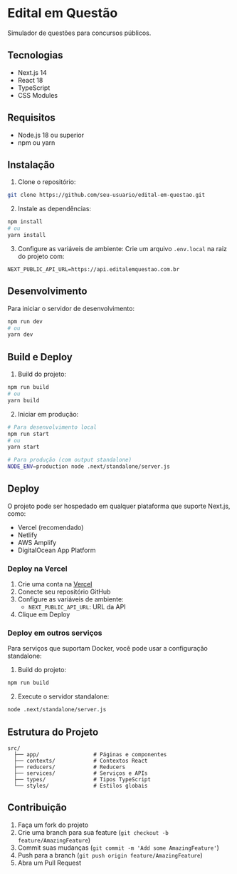 # Edital em Questão

Simulador de questões para concursos públicos.

## Tecnologias

- Next.js 14
- React 18
- TypeScript
- CSS Modules

## Requisitos

- Node.js 18 ou superior
- npm ou yarn

## Instalação

1. Clone o repositório:
```bash
git clone https://github.com/seu-usuario/edital-em-questao.git
```

2. Instale as dependências:
```bash
npm install
# ou
yarn install
```

3. Configure as variáveis de ambiente:
Crie um arquivo `.env.local` na raiz do projeto com:
```
NEXT_PUBLIC_API_URL=https://api.editalemquestao.com.br
```

## Desenvolvimento

Para iniciar o servidor de desenvolvimento:
```bash
npm run dev
# ou
yarn dev
```

## Build e Deploy

1. Build do projeto:
```bash
npm run build
# ou
yarn build
```

2. Iniciar em produção:
```bash
# Para desenvolvimento local
npm run start
# ou
yarn start

# Para produção (com output standalone)
NODE_ENV=production node .next/standalone/server.js
```

## Deploy

O projeto pode ser hospedado em qualquer plataforma que suporte Next.js, como:

- Vercel (recomendado)
- Netlify
- AWS Amplify
- DigitalOcean App Platform

### Deploy na Vercel

1. Crie uma conta na [Vercel](https://vercel.com)
2. Conecte seu repositório GitHub
3. Configure as variáveis de ambiente:
   - `NEXT_PUBLIC_API_URL`: URL da API
4. Clique em Deploy

### Deploy em outros serviços

Para serviços que suportam Docker, você pode usar a configuração standalone:

1. Build do projeto:
```bash
npm run build
```

2. Execute o servidor standalone:
```bash
node .next/standalone/server.js
```

## Estrutura do Projeto

```
src/
  ├── app/                 # Páginas e componentes
  ├── contexts/            # Contextos React
  ├── reducers/            # Reducers
  ├── services/            # Serviços e APIs
  ├── types/               # Tipos TypeScript
  └── styles/              # Estilos globais
```

## Contribuição

1. Faça um fork do projeto
2. Crie uma branch para sua feature (`git checkout -b feature/AmazingFeature`)
3. Commit suas mudanças (`git commit -m 'Add some AmazingFeature'`)
4. Push para a branch (`git push origin feature/AmazingFeature`)
5. Abra um Pull Request
